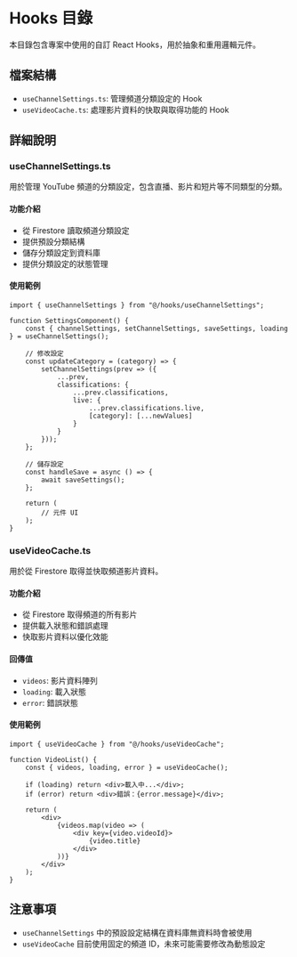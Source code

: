 # Hooks 目錄

本目錄包含專案中使用的自訂 React Hooks，用於抽象和重用邏輯元件。

## 檔案結構

- `useChannelSettings.ts`: 管理頻道分類設定的 Hook
- `useVideoCache.ts`: 處理影片資料的快取與取得功能的 Hook

## 詳細說明

### useChannelSettings.ts

用於管理 YouTube 頻道的分類設定，包含直播、影片和短片等不同類型的分類。

#### 功能介紹
- 從 Firestore 讀取頻道分類設定
- 提供預設分類結構
- 儲存分類設定到資料庫
- 提供分類設定的狀態管理

#### 使用範例
```tsx
import { useChannelSettings } from "@/hooks/useChannelSettings";

function SettingsComponent() {
    const { channelSettings, setChannelSettings, saveSettings, loading } = useChannelSettings();

    // 修改設定
    const updateCategory = (category) => {
        setChannelSettings(prev => ({
            ...prev,
            classifications: {
                ...prev.classifications,
                live: {
                    ...prev.classifications.live,
                    [category]: [...newValues]
                }
            }
        }));
    };

    // 儲存設定
    const handleSave = async () => {
        await saveSettings();
    };

    return (
        // 元件 UI
    );
}
```

### useVideoCache.ts

用於從 Firestore 取得並快取頻道影片資料。

#### 功能介紹
- 從 Firestore 取得頻道的所有影片
- 提供載入狀態和錯誤處理
- 快取影片資料以優化效能

#### 回傳值
- `videos`: 影片資料陣列
- `loading`: 載入狀態
- `error`: 錯誤狀態

#### 使用範例
```tsx
import { useVideoCache } from "@/hooks/useVideoCache";

function VideoList() {
    const { videos, loading, error } = useVideoCache();

    if (loading) return <div>載入中...</div>;
    if (error) return <div>錯誤：{error.message}</div>;

    return (
        <div>
            {videos.map(video => (
                <div key={video.videoId}>
                    {video.title}
                </div>
            ))}
        </div>
    );
}
```

## 注意事項
- `useChannelSettings` 中的預設設定結構在資料庫無資料時會被使用
- `useVideoCache` 目前使用固定的頻道 ID，未來可能需要修改為動態設定